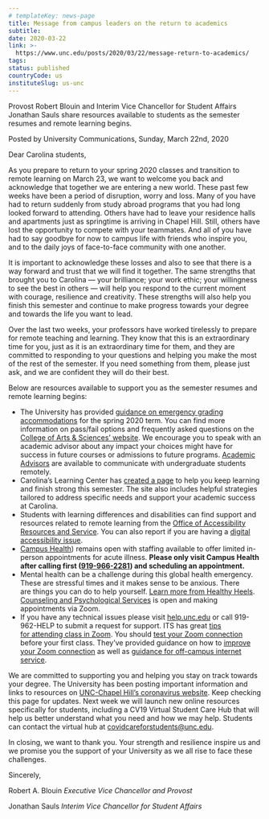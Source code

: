 ```yaml
---
# templateKey: news-page
title: Message from campus leaders on the return to academics
subtitle:
date: 2020-03-22
link: >-
  https://www.unc.edu/posts/2020/03/22/message-return-to-academics/
tags:
status: published
countryCode: us
instituteSlug: us-unc
---
```

Provost Robert Blouin and Interim Vice Chancellor for Student Affairs Jonathan Sauls share resources available to students as the semester resumes and remote learning begins.

<div class="author-metadata"><span class="author-name">Posted by University Communications,</span> Sunday, March 22nd, 2020</div>

<div class="has-content-area" data-url="https://www.unc.edu/posts/2020/03/22/message-return-to-academics/" data-title="Message from campus leaders on the return to academics" title="undefined">

<div class="pf-content">

Dear Carolina students,

As you prepare to return to your spring 2020 classes and transition to remote learning on March 23, we want to welcome you back and acknowledge that together we are entering a new world. These past few weeks have been a period of disruption, worry and loss. Many of you have had to return suddenly from study abroad programs that you had long looked forward to attending. Others have had to leave your residence halls and apartments just as springtime is arriving in Chapel Hill. Still, others have lost the opportunity to compete with your teammates. And all of you have had to say goodbye for now to campus life with friends who inspire you, and to the daily joys of face-to-face community with one another.

It is important to acknowledge these losses and also to see that there is a way forward and trust that we will find it together. The same strengths that brought you to Carolina — your brilliance; your work ethic; your willingness to see the best in others — will help you respond to the current moment with courage, resilience and creativity. These strengths will also help you finish this semester and continue to make progress towards your degree and towards the life you want to lead.

Over the last two weeks, your professors have worked tirelessly to prepare for remote teaching and learning. They know that this is an extraordinary time for you, just as it is an extraordinary time for them, and they are committed to responding to your questions and helping you make the most of the rest of the semester. If you need something from them, please just ask, and we are confident they will do their best.

Below are resources available to support you as the semester resumes and remote learning begins:

*   The University has provided [guidance on emergency grading accommodations](https://registrar.unc.edu/files/2020/03/emergency-grading-accomodation.pdf) for the spring 2020 term. You can find more information on pass/fail options and frequently asked questions on the [College of Arts & Sciences’ website](https://college.unc.edu/2020/03/grading-students-faq/). We encourage you to speak with an academic advisor about any impact your choices might have for success in future courses or admissions to future programs. [Academic Advisors](https://advising.unc.edu/announcement/covid-19-advising-faq/) are available to communicate with undergraduate students remotely.
*   Carolina’s Learning Center has [created a page](https://learningcenter.unc.edu/tips-and-tools/keep-writing-and-learning-designing-your-online-academic-life/) to help you keep learning and finish strong this semester. The site also includes helpful strategies tailored to address specific needs and support your academic success at Carolina.
*   Students with learning differences and disabilities can find support and resources related to remote learning from the [Office of Accessibility Resources and Service](https://ars.unc.edu/). You can also report if you are having a [digital accessibility issue](https://digitalaccessibility.unc.edu/report/).
*   [Campus Health](https://campushealth.unc.edu/)) remains open with staffing available to offer limited in-person appointments for acute illness. **Please only visit Campus Health after calling first ([919-966-2281](tel:919-966-2281)) and scheduling an appointment.**
*   Mental health can be a challenge during this global health emergency. These are stressful times and it makes sense to be anxious. There are things you can do to help yourself. [Learn more from Healthy Heels](https://healthyheels.org/2020/03/13/managing-mental-health-during-coronavirus/). [Counseling and Psychological Services](https://caps.unc.edu/) is open and making appointments via Zoom.
*   If you have any technical issues please visit [help.unc.edu](https://help.unc.edu/sp) or call 919-962-HELP to submit a request for support. ITS has great [tips for attending class in Zoom](https://help.unc.edu/sp?id=kb_article_view&sysparm_article=KB0010679&sys_kb_id=3984c2aedb2f485070551ffa6896198b). You should [test your Zoom connection](https://unc.zoom.us/test) before your first class. They’ve provided guidance on how to [improve your Zoom connection](https://help.unc.edu/sp?id=kb_article_view&sysparm_article=KB0010678&sys_kb_id=e12583161bab8c50b7de21b5ec4bcbe4) as well as [guidance for off-campus internet service](https://help.unc.edu/sp?id=kb_article_view&sysparm_article=KB0010677&sys_kb_id=ef58ef6e1b230c90b7de21b5ec4bcb4a).

We are committed to supporting you and helping you stay on track towards your degree. The University has been posting important information and links to resources on [UNC-Chapel Hill’s coronavirus website](https://www.unc.edu/coronavirus/). Keep checking this page for updates. Next week we will launch new online resources specifically for students, including a CV19 Virtual Student Care Hub that will help us better understand what you need and how we may help. Students can contact the virtual hub at [covidcareforstudents@unc.edu](mailto:covidcareforstudents@unc.edu).

In closing, we want to thank you. Your strength and resilience inspire us and we promise you the support of your University as we all rise to face these challenges.

Sincerely,

Robert A. Blouin
_Executive Vice Chancellor and Provost_

Jonathan Sauls
_Interim Vice Chancellor for Student Affairs_

</div>

</div>
